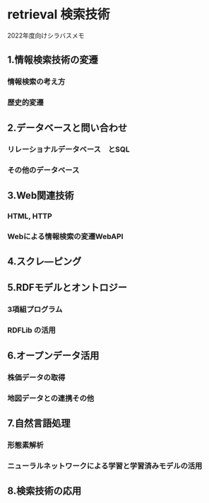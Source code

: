 # retrieval 検索技術
2022年度向けシラバスメモ
## 1.情報検索技術の変遷
### 情報検索の考え方
### 歴史的変遷
## 2.データベースと問い合わせ
### リレーショナルデータベース　とSQL
### その他のデータベース
## 3.Web関連技術
### HTML, HTTP
### Webによる情報検索の変遷WebAPI 
## 4.スクレ―ピング
## 5.RDFモデルとオントロジー
### 3項組プログラム
### RDFLib の活用
## 6.オープンデータ活用
### 株価データの取得
### 地図データとの連携その他
## 7.自然言語処理
### 形態素解析
### ニューラルネットワークによる学習と学習済みモデルの活用
## 8.検索技術の応用
